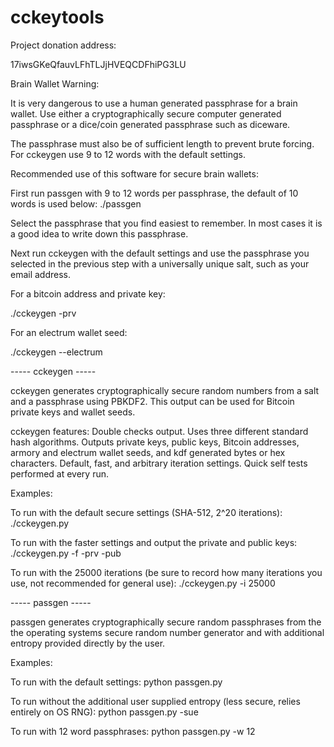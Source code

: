 cckeytools
==========

Project donation address:

17iwsGKeQfauvLFhTLJjHVEQCDFhiPG3LU

Brain Wallet Warning:

It is very dangerous to use a human generated passphrase for a brain wallet.
Use either a cryptographically secure computer generated passphrase or a dice/coin generated passphrase such as diceware.

The passphrase must also be of sufficient length to prevent brute forcing. For cckeygen use 9 to 12 words with the default settings. 


Recommended use of this software for secure brain wallets:

First run passgen with 9 to 12 words per passphrase, the default of 10 words is used below:
./passgen

Select the passphrase that you find easiest to remember. In most cases it is a good idea to write down this passphrase.

Next run cckeygen with the default settings and use the passphrase you selected in the previous step with a universally unique salt, such as your email address.

For a bitcoin address and private key:

./cckeygen -prv

For an electrum wallet seed:

./cckeygen --electrum


----- cckeygen -----

cckeygen generates cryptographically secure random numbers from a salt and a passphrase using PBKDF2.
This output can be used for Bitcoin private keys and wallet seeds.


cckeygen features:
Double checks output.
Uses three different standard hash algorithms.
Outputs private keys, public keys, Bitcoin addresses, armory and electrum wallet seeds, and kdf generated bytes or hex characters.
Default, fast, and arbitrary iteration settings.
Quick self tests performed at every run.

Examples:

To run with the default secure settings (SHA-512, 2^20 iterations):
./cckeygen.py

To run with the faster settings and output the private and public keys:
./cckeygen.py -f -prv -pub

To run with the 25000 iterations (be sure to record how many iterations you use, not recommended for general use):
./cckeygen.py -i 25000


----- passgen -----

passgen generates cryptographically secure random passphrases from the the operating systems secure random number generator and with additional entropy provided directly by the user.

Examples:

To run with the default settings:
python passgen.py

To run without the additional user supplied entropy (less secure, relies entirely on OS RNG):
python passgen.py -sue

To run with 12 word passphrases:
python passgen.py -w 12
